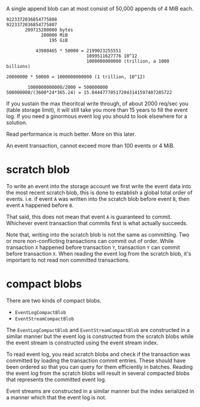 ﻿A single append blob can at most consist of 50,000 appends of 4 MiB each.

~~~
9223372036854775808
9223372036854775807
       209715200000 bytes
             200000 MiB
                195 GiB

           43980465 * 50000 = 2199023255551
                              1099511627776 10^12
                              1000000000000 (trillion, a 1000 billions)

20000000 * 50000 = 1000000000000 (1 trillion, 10^12)

        1000000000000/2000 = 500000000
500000000/(3600*24*365.24) = 15.844477705172043141597407285722
~~~

If you sustain the max theoritcal write through, of about 2000 req/sec you (table storage limit), it will still take you more than 15 years to fill the event log. If you need a ginormous event log you should to look elsewhere for a solution.

Read performance is much better. More on this later.

An event transaction, cannot exceed more than 100 events or 4 MiB.

# scratch blob

To write an event into the storage account we first write the event data into the most recent scratch blob, this is done to establish a global total order of events. i.e. if event `A` was written into the scratch blob before event `B`, then event `A` happened before `B`.

That said, this does not mean that event `A` is guaranteed to commit. Whichever event transaction that commits first is what actually succeeds.

Note that, writing into the scratch blob is not the same as committing. Two or more non-conflicting transactions can commit out of order. While transaction `X` happened before transaction `Y`, transaction `Y` can commit before transaction `X`. When reading the event log from the scratch blob, it's important to not read non committed transactions.

# compact blobs

There are two kinds of compact blobs.

- `EventLogCompactBlob`
- `EventStreamCompactBlob`

The `EventLogCompactBlob` and `EventStreamCompactBlob` are constructed in a similar manner but the event log is constructed from the scratch blobs while the event stream is constructed using the event stream index.

To read event log, you read scratch blobs and check if the transaction was committed by loading the transaction commit entries. These should have been ordered so that you can query for them efficiently in batches. Reading the event log from the scratch blobs will result in several compacted blobs that represents the committed event log.

Event streams are constructed in a similar manner but the index serialized in a manner which that the event log is not.